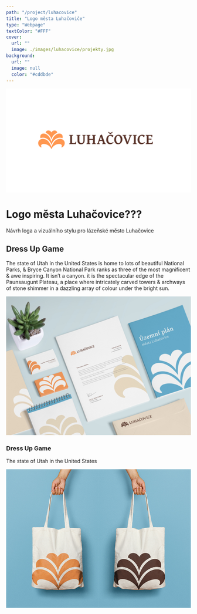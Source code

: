 ```yaml
---
path: "/project/luhacovice"
title: "Logo města Luhačoviče"
type: "Webpage"
textColor: "#FFF"
cover:
  url: ""
  image: ./images/luhacovice/projekty.jpg
background:
  url: ""
  image: null
  color: "#cddbde"
---
```


![Nové logo](images/luhacovice/logo.png)

# Logo města Luhačovice???

Návrh loga a vizuálního stylu pro lázeňské město Luhačovice


## Dress Up Game

The state of Utah in the United States is home to lots of beautiful National Parks, & Bryce Canyon National Park ranks as three of the most magnificent & awe inspiring. It isn’t a canyon. it is the spectacular edge of the Paunsaugunt Plateau, a place where intricately carved towers & archways of stone shimmer in a dazzling array of colour under the bright sun.

![Projekty](images/luhacovice/projekty.jpg)

### Dress Up Game

The state of Utah in the United States

![Tašky](images/luhacovice/tasky.jpg)